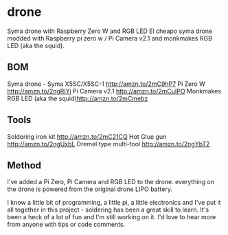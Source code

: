 # drone
Syma drone with Raspberry Zero W and RGB LED
El cheapo syma drone modded with Raspberry pi zero w / Pi Camera v2.1 and monkmakes RGB LED (aka the squid).

## BOM
Syma drone - Syma X5SC/X5SC-1 http://amzn.to/2mC9hP7
Pi Zero W http://amzn.to/2ngRIYi
Pi Camera v2.1 http://amzn.to/2mCuIPO
Monkmakes RGB LED (aka the squid)http://amzn.to/2mCmebz

## Tools
Soldering iron kit http://amzn.to/2mC21CQ
Hot Glue gun http://amzn.to/2ngUxbL
Dremel type multi-tool http://amzn.to/2ngYbT2

## Method
I've added a Pi Zero, Pi Camera and RGB LED to the drone. everything on the drone is powered from the original drone LIPO battery.

I know a little bit of programming, a little pi, a little electronics and I've put it all together in this project - soldering has been a great skill to learn. It's been a heck of a lot of fun and I'm still working on it. I'd love to hear more from anyone with tips or code comments.

